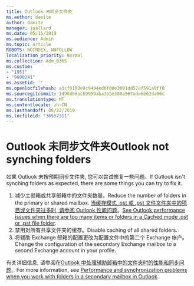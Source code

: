 ```yaml
---
title: Outlook 未同步文件夹
ms.author: daeite
author: daeite
manager: joallard
ms.date: 05/15/2019
ms.audience: Admin
ms.topic: article
ROBOTS: NOINDEX, NOFOLLOW
localization_priority: Normal
ms.collection: Adm_O365
ms.custom:
- "1951"
- "9000241"
ms.assetid: ''
ms.openlocfilehash: a3cf9193e9c9494ed6f00e3001dd57af591a9ff0
ms.sourcegitcommit: 1d98db8acb9959aba3b5e308a567ade6b62da56c
ms.translationtype: MT
ms.contentlocale: zh-CN
ms.lasthandoff: 08/22/2019
ms.locfileid: "36557311"
---
```

# <a name="outlook-not-synching-folders"></a><span data-ttu-id="a2fc9-102">Outlook 未同步文件夹</span><span class="sxs-lookup"><span data-stu-id="a2fc9-102">Outlook not synching folders</span></span>

<span data-ttu-id="a2fc9-103">如果 Outlook 未按预期同步文件夹, 您可以尝试修复一些问题。</span><span class="sxs-lookup"><span data-stu-id="a2fc9-103">If Outlook isn't synching folders as expected, there are some things you can try to fix it.</span></span>

1. <span data-ttu-id="a2fc9-104">减少主邮箱或共享邮箱中的文件夹数量。</span><span class="sxs-lookup"><span data-stu-id="a2fc9-104">Reduce the number of folders in the primary or shared mailbox.</span></span> <span data-ttu-id="a2fc9-105">[当缓存模式 .ost 或 .pst 文件文件夹中的项目或文件夹过多时, 请参阅 Outlook 性能问题](https://support.microsoft.com/help/2768656)。</span><span class="sxs-lookup"><span data-stu-id="a2fc9-105">[See Outlook performance issues when there are too many items or folders in a Cached mode .ost or .pst file folder](https://support.microsoft.com/help/2768656).</span></span>
2. <span data-ttu-id="a2fc9-106">禁用对所有共享文件夹的缓存。</span><span class="sxs-lookup"><span data-stu-id="a2fc9-106">Disable caching of all shared folders.</span></span>
3. <span data-ttu-id="a2fc9-107">将辅助 Exchange 邮箱的配置更改为配置文件中的第二个 Exchange 帐户。</span><span class="sxs-lookup"><span data-stu-id="a2fc9-107">Change the configuration of the secondary Exchange mailbox to a second Exchange account in your profile.</span></span>

<span data-ttu-id="a2fc9-108">有关详细信息, 请参阅在[Outlook 中处理辅助邮箱中的文件夹时的性能和同步问题](https://support.microsoft.com/help/3115602)。</span><span class="sxs-lookup"><span data-stu-id="a2fc9-108">For more information, see [Performance and synchronization problems when you work with folders in a secondary mailbox in Outlook](https://support.microsoft.com/help/3115602).</span></span>